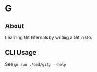 # G

## About

Learning Git Internals by writing a Git in Go.

## CLI Usage

See `go run ./cmd/gitg --help`

